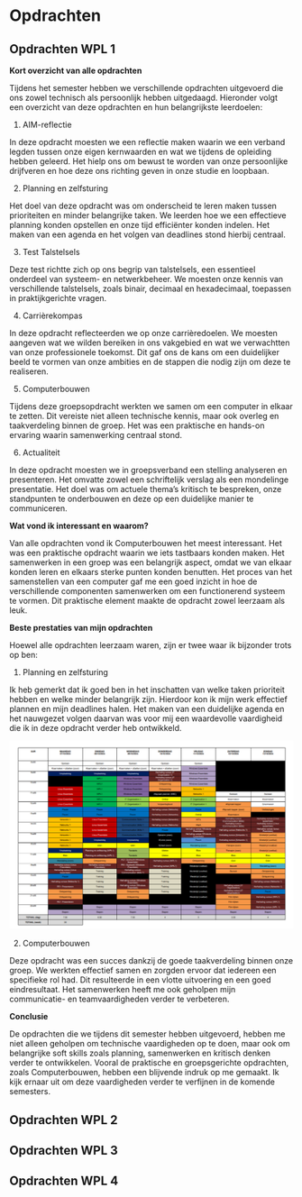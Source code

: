 # Opdrachten
## Opdrachten WPL 1

**Kort overzicht van alle opdrachten**

Tijdens het semester hebben we verschillende opdrachten uitgevoerd die ons zowel technisch als persoonlijk hebben uitgedaagd. Hieronder volgt een overzicht van deze opdrachten en hun belangrijkste leerdoelen:

1. AIM-reflectie

In deze opdracht moesten we een reflectie maken waarin we een verband legden tussen onze eigen kernwaarden en wat we tijdens de opleiding hebben geleerd. Het hielp ons om bewust te worden van onze persoonlijke drijfveren en hoe deze ons richting geven in onze studie en loopbaan.

2. Planning en zelfsturing

Het doel van deze opdracht was om onderscheid te leren maken tussen prioriteiten en minder belangrijke taken. We leerden hoe we een effectieve planning konden opstellen en onze tijd efficiënter konden indelen. Het maken van een agenda en het volgen van deadlines stond hierbij centraal.

3. Test Talstelsels

Deze test richtte zich op ons begrip van talstelsels, een essentieel onderdeel van systeem- en netwerkbeheer. We moesten onze kennis van verschillende talstelsels, zoals binair, decimaal en hexadecimaal, toepassen in praktijkgerichte vragen.

4. Carrièrekompas

In deze opdracht reflecteerden we op onze carrièredoelen. We moesten aangeven wat we wilden bereiken in ons vakgebied en wat we verwachtten van onze professionele toekomst. Dit gaf ons de kans om een duidelijker beeld te vormen van onze ambities en de stappen die nodig zijn om deze te realiseren.

5. Computerbouwen

Tijdens deze groepsopdracht werkten we samen om een computer in elkaar te zetten. Dit vereiste niet alleen technische kennis, maar ook overleg en taakverdeling binnen de groep. Het was een praktische en hands-on ervaring waarin samenwerking centraal stond.

6. Actualiteit

In deze opdracht moesten we in groepsverband een stelling analyseren en presenteren. Het omvatte zowel een schriftelijk verslag als een mondelinge presentatie. Het doel was om actuele thema’s kritisch te bespreken, onze standpunten te onderbouwen en deze op een duidelijke manier te communiceren.


**Wat vond ik interessant en waarom?**

Van alle opdrachten vond ik Computerbouwen het meest interessant. Het was een praktische opdracht waarin we iets tastbaars konden maken. Het samenwerken in een groep was een belangrijk aspect, omdat we van elkaar konden leren en elkaars sterke punten konden benutten. Het proces van het samenstellen van een computer gaf me een goed inzicht in hoe de verschillende componenten samenwerken om een functionerend systeem te vormen. Dit praktische element maakte de opdracht zowel leerzaam als leuk.


**Beste prestaties van mijn opdrachten**

Hoewel alle opdrachten leerzaam waren, zijn er twee waar ik bijzonder trots op ben:

1. Planning en zelfsturing

Ik heb gemerkt dat ik goed ben in het inschatten van welke taken prioriteit hebben en welke minder belangrijk zijn. Hierdoor kon ik mijn werk effectief plannen en mijn deadlines halen. Het maken van een duidelijke agenda en het nauwgezet volgen daarvan was voor mij een waardevolle vaardigheid die ik in deze opdracht verder heb ontwikkeld.

![Planning](images/OefeningPlanning_WPL1.png)

2. Computerbouwen

Deze opdracht was een succes dankzij de goede taakverdeling binnen onze groep. We werkten effectief samen en zorgden ervoor dat iedereen een specifieke rol had. Dit resulteerde in een vlotte uitvoering en een goed eindresultaat. Het samenwerken heeft me ook geholpen mijn communicatie- en teamvaardigheden verder te verbeteren.

**Conclusie**

De opdrachten die we tijdens dit semester hebben uitgevoerd, hebben me niet alleen geholpen om technische vaardigheden op te doen, maar ook om belangrijke soft skills zoals planning, samenwerken en kritisch denken verder te ontwikkelen. Vooral de praktische en groepsgerichte opdrachten, zoals Computerbouwen, hebben een blijvende indruk op me gemaakt. Ik kijk ernaar uit om deze vaardigheden verder te verfijnen in de komende semesters.




## Opdrachten WPL 2

## Opdrachten WPL 3

## Opdrachten WPL 4
